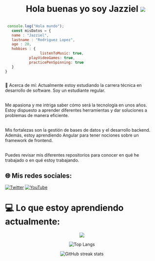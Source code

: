 
<div id="user-content-toc">
  <ul align="center">
    <summary><h1 style="display: inline-block">Hola buenas yo soy Jazziel
    <a href="https://skillicons.dev">
    <img src="https://skillicons.dev/icons?i=htmx" />
  </a>
	</a></h1></summary>
  </ul>
</div>



 ```javascript
  console.log("Hola mundo");
	const misDatos = {
	name : "Jazziel",
	lastname : "Rodriguez Lopez",
	age : 20,
	hobbies : {
	             listenToMusic: true, 
    		playVideoGames: true, 
    		practicePenSpinning: true
	}
}
	
 ```

💫 Acerca de mí:
Actualmente estoy estudiando la carrera técnica en desarrollo de software. Soy un estudiante regular.<br><br>

Me apasiona y me intriga saber cómo será la tecnología en unos años. Estoy dispuesto a aprender diferentes herramientas y dar soluciones a problemas de manera eficiente.
<br><br>

Mis fortalezas son la gestión de bases de datos y el desarrollo backend. Además, estoy aprendiendo Angular para tener nociones sobre un framework de frontend.<br><br>

Puedes revisar mis diferentes repositorios para conocer en qué he trabajado o en qué estoy trabajando.

## 🌐 Mis redes sociales:
[![Twitter](https://img.shields.io/badge/Twitter-%231DA1F2.svg?logo=Twitter&logoColor=white)](https://twitter.com/@JazzieloRL) [![YouTube](https://img.shields.io/badge/YouTube-%23FF0000.svg?logo=YouTube&logoColor=white)](https://youtube.com/@JazzielRodriguez)

# 💻 Lo que estoy aprendiendo actualmente:
<p align="center">
  <a href="https://skillicons.dev">
    <img src="https://skillicons.dev/icons?i=angular,github,js,java,nodejs,mongodb,mysql,tailwind" />
  </a>
</p>

<div align="center">

![Top Langs](https://github-readme-stats.vercel.app/api/top-langs/?username=JazzoLopez&langs_count=6&layout=compact&theme=radical)


![GitHub streak stats](https://streak-stats.demolab.com/?user=JazzoLopez&theme=radical)

</div>
